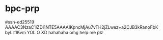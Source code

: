 # bpc-prp
#ssh-ed25519 AAAAC3NzaC1lZDI1NTE5AAAAIKpncMjAu7vTH2jZLwez+a2CJB3kRanoFbKbyLrflKvm
YOL
O
XD hahahaha
omg help me plz

